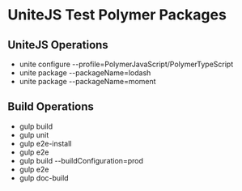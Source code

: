 # UniteJS Test Polymer Packages

## UniteJS Operations

* unite configure --profile=PolymerJavaScript/PolymerTypeScript
* unite package --packageName=lodash
* unite package --packageName=moment

## Build Operations

* gulp build
* gulp unit
* gulp e2e-install
* gulp e2e
* gulp build --buildConfiguration=prod
* gulp e2e
* gulp doc-build
